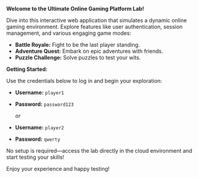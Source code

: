 **Welcome to the Ultimate Online Gaming Platform Lab!**

Dive into this interactive web application that simulates a dynamic online gaming environment. Explore features like user authentication, session management, and various engaging game modes:

- **Battle Royale:** Fight to be the last player standing.
- **Adventure Quest:** Embark on epic adventures with friends.
- **Puzzle Challenge:** Solve puzzles to test your wits.

**Getting Started:**

Use the credentials below to log in and begin your exploration:

- **Username:** `player1`
- **Password:** `password123`
  
  *or*

- **Username:** `player2`
- **Password:** `qwerty`

No setup is required—access the lab directly in the cloud environment and start testing your skills!

Enjoy your experience and happy testing!